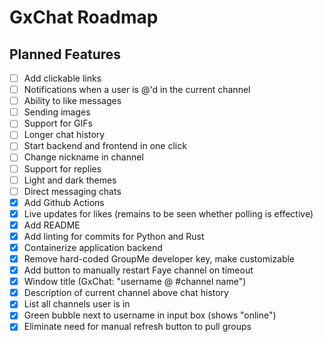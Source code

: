 # GxChat Roadmap

## Planned Features
- [ ] Add clickable links
- [ ] Notifications when a user is @'d in the current channel
- [ ] Ability to like messages
- [ ] Sending images
- [ ] Support for GIFs
- [ ] Longer chat history
- [ ] Start backend and frontend in one click
- [ ] Change nickname in channel
- [ ] Support for replies
- [ ] Light and dark themes
- [ ] Direct messaging chats
- [x] Add Github Actions
- [x] Live updates for likes (remains to be seen whether polling is effective)
- [x] Add README
- [x] Add linting for commits for Python and Rust
- [x] Containerize application backend
- [x] Remove hard-coded GroupMe developer key, make customizable
- [x] Add button to manually restart Faye channel on timeout
- [x] Window title (GxChat: "username @ #channel name")
- [x] Description of current channel above chat history
- [x] List all channels user is in
- [x] Green bubble next to username in input box (shows "online")
- [x] Eliminate need for manual refresh button to pull groups
